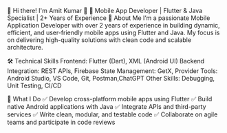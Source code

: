 🚀 Hi there! I'm Amit Kumar 👋
🌟 Mobile App Developer | Flutter & Java Specialist | 2+ Years of Experience
📱 About Me
I’m a passionate Mobile Application Developer with over 2 years of experience in building dynamic, efficient, and user-friendly mobile apps using Flutter and Java. My focus is on delivering high-quality solutions with clean code and scalable architecture.

🛠️ Technical Skills
Frontend: Flutter (Dart), XML (Android UI)
Backend Integration: REST APIs, Firebase
State Management: GetX, Provider
Tools: Android Studio, VS Code, Git, Postman,ChatGPT
Other Skills: Debugging, Unit Testing, CI/CD

🌟 What I Do
✅ Develop cross-platform mobile apps using Flutter
✅ Build native Android applications with Java
✅ Integrate APIs and third-party services
✅ Write clean, modular, and testable code
✅ Collaborate on agile teams and participate in code reviews

